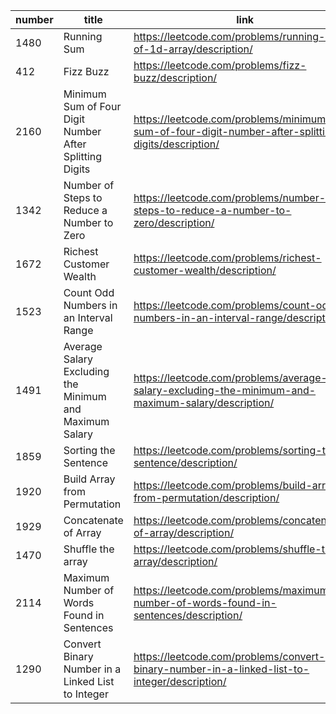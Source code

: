 | number |title                                  | link                                                                  |
| ------ | -------------------------------------- | --------------------------------------------------------------------- |
| 1480      | Running Sum                                 | https://leetcode.com/problems/running-sum-of-1d-array/description/                                |
| 412      | Fizz Buzz                                 | https://leetcode.com/problems/fizz-buzz/description/                                |
| 2160      | Minimum Sum of Four Digit Number After Splitting Digits                                 | https://leetcode.com/problems/minimum-sum-of-four-digit-number-after-splitting-digits/description/                                |
| 1342      | Number of Steps to Reduce a Number to Zero                                 | https://leetcode.com/problems/number-of-steps-to-reduce-a-number-to-zero/description/                                |
| 1672      | Richest Customer Wealth                                 | https://leetcode.com/problems/richest-customer-wealth/description/                                |
| 1523      | Count Odd Numbers in an Interval Range                                 | https://leetcode.com/problems/count-odd-numbers-in-an-interval-range/description/                                |
| 1491      | Average Salary Excluding the Minimum and Maximum Salary                                 | https://leetcode.com/problems/average-salary-excluding-the-minimum-and-maximum-salary/description/                                |
| 1859      | Sorting the Sentence                                 | https://leetcode.com/problems/sorting-the-sentence/description/                                |
| 1920      | Build Array from Permutation                                 | https://leetcode.com/problems/build-array-from-permutation/description/                                |
| 1929      | Concatenate of Array                                 | https://leetcode.com/problems/concatenation-of-array/description/                                |
| 1470      | Shuffle the array                                 | https://leetcode.com/problems/shuffle-the-array/description/                                |
| 2114      | Maximum Number of Words Found in Sentences                                 | https://leetcode.com/problems/maximum-number-of-words-found-in-sentences/description/                                |
| 1290      | Convert Binary Number in a Linked List to Integer                                 | https://leetcode.com/problems/convert-binary-number-in-a-linked-list-to-integer/description/                                |

